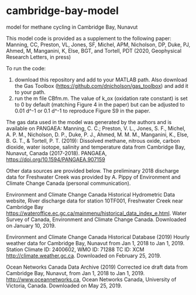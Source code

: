 # cambridge-bay-model
model for methane cycling in Cambridge Bay, Nunavut

This model code is provided as a supplement to the following paper: 
Manning, CC, Preston, VL, Jones, SF, Michel, APM, Nicholson, DP, Duke, PJ, Ahmed, M, Manganini, K, Else, BGT, and Tortell, PDT (2020, Geophysical Research Letters, in press)

To run the code:
1) download this repository and add to your MATLAB path. Also download the Gas Toolbox (https://github.com/dnicholson/gas_toolbox) and add it to your path. 
2) run the m file CBfm.m.  The value of k_ox (oxidation rate constant) is set to 0 by default (matching Figure 4 in the paper) but can be adjusted to 0.01 d^-1 or 0.1 d^-1 to reproduce Figure S9 in the paper.

The gas data used in the model was generated by the authors and is available on PANGAEA: 
Manning, C. C.; Preston, V. L., Jones, S. F., Michel, A. P. M., Nicholson, D. P., Duke, P. J., Ahmed, M. M. M., Manganini, K., Else, B. G. T., & Tortell, P. T. (2019): Dissolved methane, nitrous oxide, carbon dioxide, water isotope, salinity and temperature data from Cambridge Bay, Nunavut, Canada (2017-2018). PANGAEA, https://doi.org/10.1594/PANGAEA.907159

Other data sources are provided below. The preliminary 2018 discharge data for Freshwater Creek was provided by A. Pippy of Environment and Climate Change Canada (personal communication).

Environment and Climate Change Canada Historical Hydrometric Data website, River discharge data for station 10TF001, Freshwater Creek near Cambridge Bay https://wateroffice.ec.gc.ca/mainmenu/historical_data_index_e.html. Water Survey of Canada, Environment and Climate Change Canada. Downloaded on January 10, 2019.

Environment and Climate Change Canada Historical Database (2019) Hourly weather data for Cambridge Bay, Nunavut from Jan 1, 2018 to Jan 1, 2019. Station Climate ID: 2400602, WMO ID: 71288 TC ID: XCM  http://climate.weather.gc.ca. Downloaded on February 25, 2019.

Ocean Networks Canada Data Archive (2019) Corrected ice draft data from Cambridge Bay, Nunavut, from Jan 1, 2018 to Jan 1, 2019. http://www.oceannetworks.ca, Ocean Networks Canada, University of Victoria, Canada. Downloaded on May 25, 2019.

